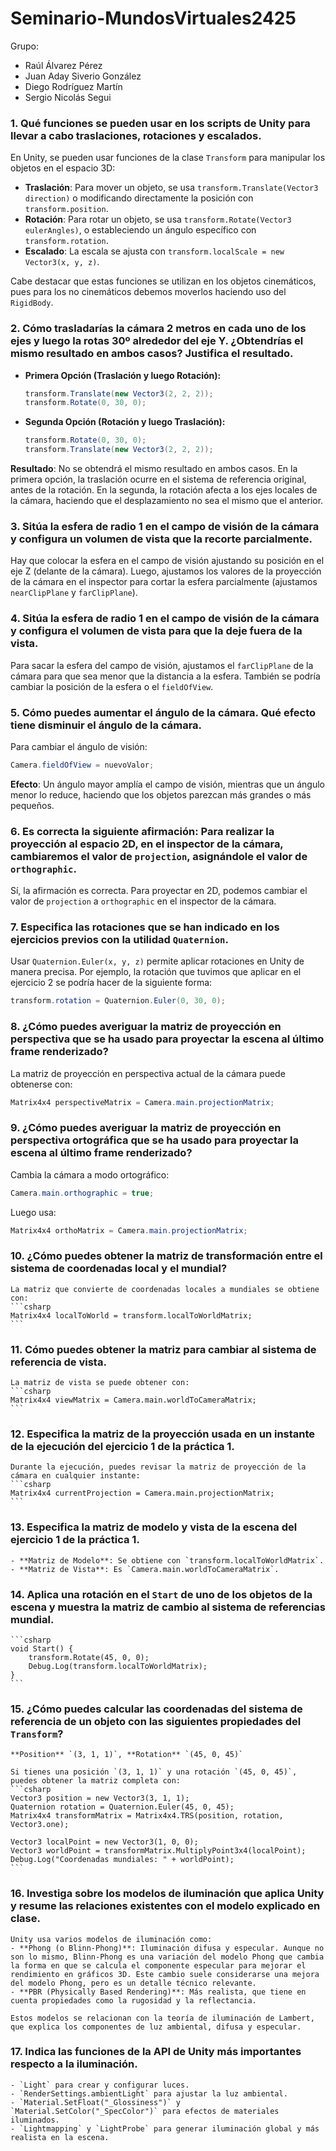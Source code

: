# Seminario-MundosVirtuales2425
Grupo: 
- Raúl Álvarez Pérez
- Juan Aday Siverio González
- Diego Rodríguez Martín
- Sergio Nicolás Segui
### 1. **Qué funciones se pueden usar en los scripts de Unity para llevar a cabo traslaciones, rotaciones y escalados.**
   
   En Unity, se pueden usar funciones de la clase `Transform` para manipular los objetos en el espacio 3D:
   - **Traslación**: Para mover un objeto, se usa `transform.Translate(Vector3 direction)` o modificando directamente la posición con `transform.position`.
   - **Rotación**: Para rotar un objeto, se usa `transform.Rotate(Vector3 eulerAngles)`, o estableciendo un ángulo específico con `transform.rotation`.
   - **Escalado**: La escala se ajusta con `transform.localScale = new Vector3(x, y, z)`.

   Cabe destacar que estas funciones se utilizan en los objetos cinemáticos, pues para los no cinemáticos debemos moverlos haciendo uso del `RigidBody`.

### 2. **Cómo trasladarías la cámara 2 metros en cada uno de los ejes y luego la rotas 30º alrededor del eje Y. ¿Obtendrías el mismo resultado en ambos casos? Justifica el resultado.**

   - **Primera Opción (Traslación y luego Rotación):**
     ```csharp
     transform.Translate(new Vector3(2, 2, 2));
     transform.Rotate(0, 30, 0);
     ```

   - **Segunda Opción (Rotación y luego Traslación):**
     ```csharp
     transform.Rotate(0, 30, 0);
     transform.Translate(new Vector3(2, 2, 2));
     ```

   **Resultado**: No se obtendrá el mismo resultado en ambos casos. En la primera opción, la traslación ocurre en el sistema de referencia original, antes de la rotación. En la segunda, la rotación afecta a los ejes locales de la cámara, haciendo que el desplazamiento no sea el mismo que el anterior.

### 3. **Sitúa la esfera de radio 1 en el campo de visión de la cámara y configura un volumen de vista que la recorte parcialmente.**

   Hay que colocar la esfera en el campo de visión ajustando su posición en el eje Z (delante de la cámara). Luego, ajustamos los valores de la proyección de la cámara en el inspector para cortar la esfera parcialmente (ajustamos `nearClipPlane` y `farClipPlane`).

### 4. **Sitúa la esfera de radio 1 en el campo de visión de la cámara y configura el volumen de vista para que la deje fuera de la vista.**

   Para sacar la esfera del campo de visión, ajustamos el `farClipPlane` de la cámara para que sea menor que la distancia a la esfera. También se podría cambiar la posición de la esfera o el `fieldOfView`.

### 5. **Cómo puedes aumentar el ángulo de la cámara. Qué efecto tiene disminuir el ángulo de la cámara.**

   Para cambiar el ángulo de visión:
   ```csharp
   Camera.fieldOfView = nuevoValor;
   ```

   **Efecto**: Un ángulo mayor amplía el campo de visión, mientras que un ángulo menor lo reduce, haciendo que los objetos parezcan más grandes o más pequeños.

### 6. **Es correcta la siguiente afirmación: Para realizar la proyección al espacio 2D, en el inspector de la cámara, cambiaremos el valor de `projection`, asignándole el valor de `orthographic`.**

   Sí, la afirmación es correcta. Para proyectar en 2D, podemos cambiar el valor de `projection` a `orthographic` en el inspector de la cámara.

### 7. **Especifica las rotaciones que se han indicado en los ejercicios previos con la utilidad `Quaternion`.**

   Usar `Quaternion.Euler(x, y, z)` permite aplicar rotaciones en Unity de manera precisa. Por ejemplo, la rotación que tuvimos que aplicar en el ejercicio 2 se podría hacer de la siguiente forma:
   ```csharp
   transform.rotation = Quaternion.Euler(0, 30, 0);
   ```

### 8. **¿Cómo puedes averiguar la matriz de proyección en perspectiva que se ha usado para proyectar la escena al último frame renderizado?**

   La matriz de proyección en perspectiva actual de la cámara puede obtenerse con:
   ```csharp
   Matrix4x4 perspectiveMatrix = Camera.main.projectionMatrix;
   ```

### 9. **¿Cómo puedes averiguar la matriz de proyección en perspectiva ortográfica que se ha usado para proyectar la escena al último frame renderizado?**

   Cambia la cámara a modo ortográfico:
   ```csharp
   Camera.main.orthographic = true;
   ```
   Luego usa:
   ```csharp
   Matrix4x4 orthoMatrix = Camera.main.projectionMatrix;
   ```

### 10. **¿Cómo puedes obtener la matriz de transformación entre el sistema de coordenadas local y el mundial?**

    La matriz que convierte de coordenadas locales a mundiales se obtiene con:
    ```csharp
    Matrix4x4 localToWorld = transform.localToWorldMatrix;
    ```

### 11. **Cómo puedes obtener la matriz para cambiar al sistema de referencia de vista.**

    La matriz de vista se puede obtener con:
    ```csharp
    Matrix4x4 viewMatrix = Camera.main.worldToCameraMatrix;
    ```

### 12. **Especifica la matriz de la proyección usada en un instante de la ejecución del ejercicio 1 de la práctica 1.**

    Durante la ejecución, puedes revisar la matriz de proyección de la cámara en cualquier instante:
    ```csharp
    Matrix4x4 currentProjection = Camera.main.projectionMatrix;
    ```

### 13. **Especifica la matriz de modelo y vista de la escena del ejercicio 1 de la práctica 1.**

    - **Matriz de Modelo**: Se obtiene con `transform.localToWorldMatrix`.
    - **Matriz de Vista**: Es `Camera.main.worldToCameraMatrix`.

### 14. **Aplica una rotación en el `Start` de uno de los objetos de la escena y muestra la matriz de cambio al sistema de referencias mundial.**
    ```csharp
    void Start() {
        transform.Rotate(45, 0, 0);
        Debug.Log(transform.localToWorldMatrix);
    }
    ```

### 15. **¿Cómo puedes calcular las coordenadas del sistema de referencia de un objeto con las siguientes propiedades del `Transform`?**

    **Position** `(3, 1, 1)`, **Rotation** `(45, 0, 45)`

    Si tienes una posición `(3, 1, 1)` y una rotación `(45, 0, 45)`, puedes obtener la matriz completa con:
    ```csharp
    Vector3 position = new Vector3(3, 1, 1);
    Quaternion rotation = Quaternion.Euler(45, 0, 45);
    Matrix4x4 transformMatrix = Matrix4x4.TRS(position, rotation, Vector3.one);

    Vector3 localPoint = new Vector3(1, 0, 0);
    Vector3 worldPoint = transformMatrix.MultiplyPoint3x4(localPoint);
    Debug.Log("Coordenadas mundiales: " + worldPoint);
    ```

### 16. **Investiga sobre los modelos de iluminación que aplica Unity y resume las relaciones existentes con el modelo explicado en clase.**

    Unity usa varios modelos de iluminación como:
    - **Phong (o Blinn-Phong)**: Iluminación difusa y especular. Aunque no son lo mismo, Blinn-Phong es una variación del modelo Phong que cambia la forma en que se calcula el componente especular para mejorar el rendimiento en gráficos 3D. Este cambio suele considerarse una mejora del modelo Phong, pero es un detalle técnico relevante.
    - **PBR (Physically Based Rendering)**: Más realista, que tiene en cuenta propiedades como la rugosidad y la reflectancia.

    Estos modelos se relacionan con la teoría de iluminación de Lambert, que explica los componentes de luz ambiental, difusa y especular.

### 17. **Indica las funciones de la API de Unity más importantes respecto a la iluminación.**

    - `Light` para crear y configurar luces.
    - `RenderSettings.ambientLight` para ajustar la luz ambiental.
    - `Material.SetFloat("_Glossiness")` y `Material.SetColor("_SpecColor")` para efectos de materiales iluminados.
    - `Lightmapping` y `LightProbe` para generar iluminación global y más realista en la escena.

